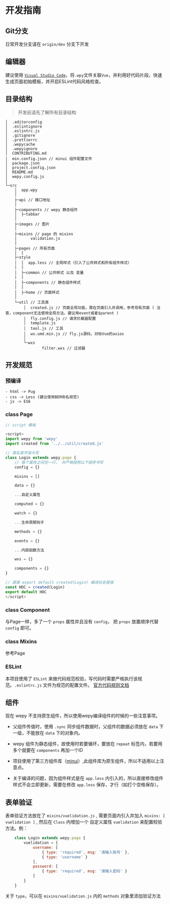# 开发指南

## Git分支

日常开发分支请在 `origin/dev` 分支下开发

## 编辑器

建议使用 [`Visual Studio Code`](https://code.visualstudio.com/Download)，将`.wpy`文件关联`Vue`，并利用好代码片段，快速生成页面初始模板，并开启ESLint代码风格检查。

## 目录结构
> 开发前请先了解所有目录结构

    │  .editorconfig
    │  .eslintignore
    │  .eslintrc.js
    │  .gitignore
    │  .prettierrc
    │  .wepycache
    │  .wepyignore
    │  CONTRIBUTING.md
    │  min.config.json // minui 组件配置文件
    │  package.json
    │  project.config.json
    │  README.md
    │  wepy.config.js
    │
    └─src
        │  app.wpy
        │
        ├─api // 接口地址
        │
        ├─components // wepy 静态组件
        │  ├─tabbar
        │
        ├─images // 图片
        │
        ├─mixins // page 的 mixins
        |      validation.js
        │
        ├─pages // 所有页面
        |  |
        ├─style
        │  │  app.less // 全局样式（引入了公共样式和所有组件样式）
        |  |
        │  ├─common // 公共样式 以及 变量
        |  |
        │  ├─components // 静态组件样式
        |  |
        │  ├─home // 页面样式
        │
        └─util // 工具类
            │  created.js // 页面全局功能，需在页面引入并调用，参考现有页面 ( 注意，component无法使用全局方法，建议用event或者$parent )
            |  fly.config.js // 请求拦截器配置
            │  template.js
            │  tool.js // 工具
            │  wx.umd.min.js // fly.js源码，对标Vue的axios
            │
            └─wxs
                    filter.wxs // 过滤器


## 开发规范

### 预编译
    - html -> Pug
    - css -> Less (建议使用BEM命名规范)
    - js -> ES6

### class Page
```javascript
// script 模板

<script>
import wepy from 'wepy'
import created from '../../util/created.js'

// 类名首字母大写
class Login extends wepy.page {
    // 每个属性之间空一行， 并严格按照以下顺序书写
    config = {}

    mixins = []

    data = {}

    ...自定义属性

    computed = {}

    watch = {}

    ...生命周期钩子

    methods = {}

    events = {}

    ...内部函数方法

    wxs = {}

    components = {}
}

// 直接 export default created(Login) 编译后会报错
const HOC = created(Login)
export default HOC
</script>
```

### class Component

与Page一样，多了一个 `props` 属性并且没有 `config`， 把 `props` 放置顺序代替 `config` 即可。

### class Mixins

参考Page

### ESLint

本项目使用了 `ESLint` 来做代码规范校验，写代码时需要严格执行该规范。`.eslintrc.js` 文件为规范的配置文件。
[官方代码规则文档](http://eslint.cn/docs/rules/)

## 组件

现在 wepy 不支持原生组件，所以使用wepy编译组件的时候的一些注意事项。

- 父组件传值时，使用 `.sync` 同步组件数据时，父组件的数据必须放在 `data` 下一级，不能放在 `data` 下的对象内。

- wepy 组件为静态组件，故使用时若要循环，要放在 `repeat` 标签内，若要用多个就要在 `components` 再加一个ID

- 项目使用了第三方组件库（[minui](https://meili.github.io/min/docs/minui/index.html)）,此组件库为原生组件，所以不适用以上注意点。

-  关于编译的问题，因为组件样式是在 `app.less` 内引入的，所以直接修改组件样式不会立即更新，需要在修改 `app.less` 保存，才行（如打个空格保存）。


## 表单验证

表单验证方法放在了 `mixins/vuelidation.js` , 需要页面内引入并加入 `mixins: [ vuelidation ]` , 然后在 `Class` 内增加一个 自定义属性 `vuelidation` 来配置校验方法。例：

```javascript
    class Login extends wepy.page {
        vuelidation = {
            username: [
                { type: 'required', msg: '请输入账号' },
                { type: 'username' }
            ],
            password: [
                { type: 'required', msg: '请输入密码' }
            ]
        }
    }
```

关于 `type`，可以在 `mixins/vuelidation.js` 内的 `methods` 对象里添加验证方法
